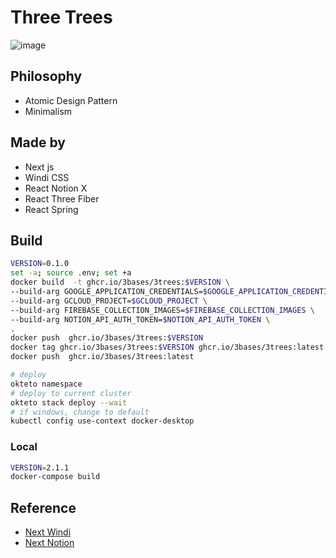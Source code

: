 # Three Trees

![image](https://user-images.githubusercontent.com/27716524/126918573-c8c824bc-70eb-4c8c-ab72-93867451394a.png)



## Philosophy

- Atomic Design Pattern
- Minimalism


## Made by
- Next js
- Windi CSS
- React Notion X
- React Three Fiber
- React Spring


## Build
```bash
VERSION=0.1.0
set -a; source .env; set +a
docker build  -t ghcr.io/3bases/3trees:$VERSION \
--build-arg GOOGLE_APPLICATION_CREDENTIALS=$GOOGLE_APPLICATION_CREDENTIALS \
--build-arg GCLOUD_PROJECT=$GCLOUD_PROJECT \
--build-arg FIREBASE_COLLECTION_IMAGES=$FIREBASE_COLLECTION_IMAGES \
--build-arg NOTION_API_AUTH_TOKEN=$NOTION_API_AUTH_TOKEN \
.
docker push  ghcr.io/3bases/3trees:$VERSION
docker tag ghcr.io/3bases/3trees:$VERSION ghcr.io/3bases/3trees:latest
docker push  ghcr.io/3bases/3trees:latest

# deploy
okteto namespace
# deploy to current cluster
okteto stack deploy --wait
# if windows, change to default
kubectl config use-context docker-desktop
```

### Local
```bash
VERSION=2.1.1
docker-compose build
```



## Reference

- [Next Windi](https://github.com/seonglae/next-windicss)
- [Next Notion](https://github.com/transitive-bullshit/nextjs-notion-starter-kit)
